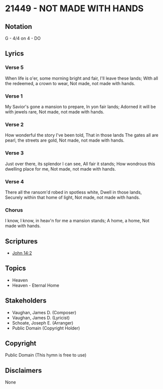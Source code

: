 # 21449 - NOT MADE WITH HANDS

## Notation

G - 4/4 on 4 - DO

## Lyrics

### Verse 5

When life is o'er, some morning bright and fair, I'll leave these lands; With all the redeemed, a crown to wear, Not made, not made with hands.

### Verse 1

My Savior's gone a mansion to prepare, In yon fair lands; Adorned it will be with jewels rare, Not made, not made with hands.

### Verse 2

How wonderful the story I've been told, That in those lands The gates all are pearl, the streets are gold, Not made, not made with hands.

### Verse 3

Just over there, its splendor I can see, All fair it stands; How wondrous this dwelling place for me, Not made, not made with hands.

### Verse 4

There all the ransom'd robed in spotless white, Dwell in those lands, Securely within that home of light, Not made, not made with hands.

### Chorus

I know, I know, in heav'n for me a mansion stands; A home, a home, Not made with hands.


## Scriptures

- [John 14:2](https://www.biblegateway.com/passage/?search=John%2014%3A2)

## Topics

- Heaven
- Heaven - Eternal Home

## Stakeholders

- Vaughan, James D. (Composer)
- Vaughan, James D. (Lyricist)
- Schoate, Joseph E. (Arranger)
- Public Domain (Copyright Holder)

## Copyright

Public Domain
(This hymn is free to use)

## Disclaimers

None

